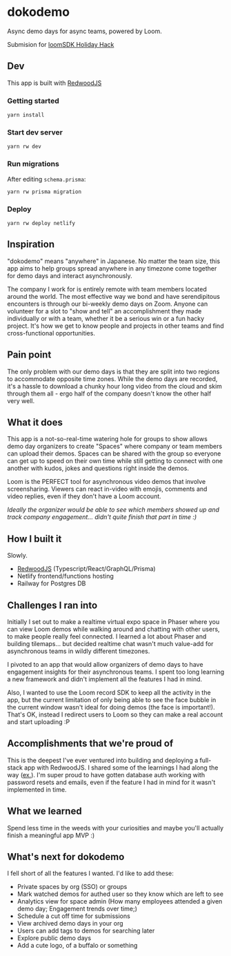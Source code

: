 # dokodemo

Async demo days for async teams, powered by Loom.

Submision for [loomSDK Holiday Hack](https://loomsdkholidayhack2021.devpost.com/)

## Dev

This app is built with [RedwoodJS](https://redwoodjs.com/)

### Getting started
`yarn install`

### Start dev server
`yarn rw dev`
### Run migrations
After editing `schema.prisma`:

`yarn rw prisma migration`

### Deploy
`yarn rw deploy netlify`
## Inspiration
"dokodemo" means "anywhere" in Japanese. No matter the team size, this app aims to help groups spread anywhere in any timezone come together for demo days and interact asynchronously.

The company I work for is entirely remote with team members located around the world. The most effective way we bond and have serendipitous encounters is through our bi-weekly demo days on Zoom. Anyone can volunteer for a slot to "show and tell" an accomplishment they made individually or with a team, whether it be a serious win or a fun hacky project. It's how we get to know people and projects in other teams and find cross-functional opportunities.

## Pain point
The only problem with our demo days is that they are split into two regions to accommodate opposite time zones. While the demo days are recorded, it's a hassle to download a chunky hour long video from the cloud and skim through them all - ergo half of the company doesn't know the other half very well.

## What it does
This app is a not-so-real-time watering hole for groups to show allows demo day organizers to create "Spaces" where company or team members can upload their demos. Spaces can be shared with the group so everyone can get up to speed on their own time while still getting to connect with one another with kudos, jokes and questions right inside the demos.

Loom is the PERFECT tool for asynchronous video demos that involve screensharing. Viewers can react in-video with emojis, comments and video replies, even if they don't have a Loom account.

*Ideally the organizer would be able to see which members showed up and track company engagement... didn't quite finish that part in time :)*

## How I built it
Slowly.

- [RedwoodJS](https://redwoodjs.com) (Typescript/React/GraphQL/Prisma)
- Netlify frontend/functions hosting
- Railway for Postgres DB

## Challenges I ran into
Initially I set out to make a realtime virtual expo space in Phaser where you can view Loom demos while walking around and chatting with other users, to make people really feel connected. I learned a lot about Phaser and building tilemaps... but decided realtime chat wasn't much value-add for asynchronous teams in wildly different timezones.

I pivoted to an app that would allow organizers of demo days to have engagement insights for their asynchronous teams. I spent too long learning a new framework and didn't implement all the features I had in mind.

Also, I wanted to use the Loom record SDK to keep all the activity in the app, but the current limitation of only being able to see the face bubble in the current window wasn't ideal for doing demos (the face is important!). That's OK, instead I redirect users to Loom so they can make a real account and start uploading :P

## Accomplishments that we're proud of
This is the deepest I've ever ventured into building and deploying a full-stack app with RedwoodJS.  I shared some of the learnings I had along the way ([ex.](https://community.redwoodjs.com/t/solved-dbauth-login-redirect/2539/9)). I'm super proud to have gotten database auth working with password resets and emails, even if the feature I had in mind for it wasn't implemented in time.

## What we learned
Spend less time in the weeds with your curiosities and maybe you'll actually finish a meaningful app MVP :)

## What's next for dokodemo
I fell short of all the features I wanted. I'd like to add these:

- Private spaces by org (SSO) or groups
- Mark watched demos for authed user so they know which are left to see
- Analytics view for space admin (How many employees attended a given demo day; Engagement trends over time;)
- Schedule a cut off time for submissions
- View archived demo days in your org
- Users can add tags to demos for searching later
- Explore public demo days
- Add a cute logo, of a buffalo or something
